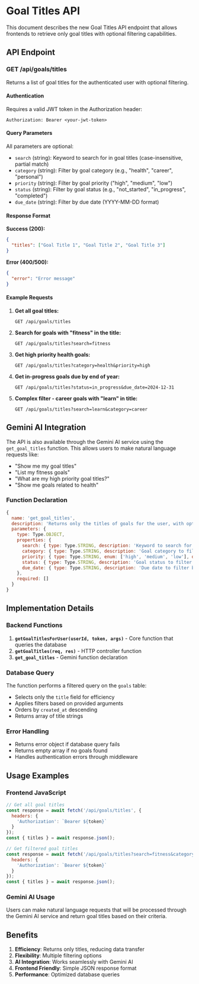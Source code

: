 # Goal Titles API

This document describes the new Goal Titles API endpoint that allows frontends to retrieve only goal titles with optional filtering capabilities.

## API Endpoint

### GET /api/goals/titles

Returns a list of goal titles for the authenticated user with optional filtering.

#### Authentication
Requires a valid JWT token in the Authorization header:
```
Authorization: Bearer <your-jwt-token>
```

#### Query Parameters

All parameters are optional:

- `search` (string): Keyword to search for in goal titles (case-insensitive, partial match)
- `category` (string): Filter by goal category (e.g., "health", "career", "personal")
- `priority` (string): Filter by goal priority ("high", "medium", "low")
- `status` (string): Filter by goal status (e.g., "not_started", "in_progress", "completed")
- `due_date` (string): Filter by due date (YYYY-MM-DD format)

#### Response Format

**Success (200):**
```json
{
  "titles": ["Goal Title 1", "Goal Title 2", "Goal Title 3"]
}
```

**Error (400/500):**
```json
{
  "error": "Error message"
}
```

#### Example Requests

1. **Get all goal titles:**
   ```
   GET /api/goals/titles
   ```

2. **Search for goals with "fitness" in the title:**
   ```
   GET /api/goals/titles?search=fitness
   ```

3. **Get high priority health goals:**
   ```
   GET /api/goals/titles?category=health&priority=high
   ```

4. **Get in-progress goals due by end of year:**
   ```
   GET /api/goals/titles?status=in_progress&due_date=2024-12-31
   ```

5. **Complex filter - career goals with "learn" in title:**
   ```
   GET /api/goals/titles?search=learn&category=career
   ```

## Gemini AI Integration

The API is also available through the Gemini AI service using the `get_goal_titles` function. This allows users to make natural language requests like:

- "Show me my goal titles"
- "List my fitness goals"
- "What are my high priority goal titles?"
- "Show me goals related to health"

### Function Declaration

```javascript
{
  name: 'get_goal_titles',
  description: 'Returns only the titles of goals for the user, with optional filtering capabilities...',
  parameters: {
    type: Type.OBJECT,
    properties: {
      search: { type: Type.STRING, description: 'Keyword to search for in goal title...' },
      category: { type: Type.STRING, description: 'Goal category to filter by...' },
      priority: { type: Type.STRING, enum: ['high', 'medium', 'low'], description: 'Goal priority to filter by' },
      status: { type: Type.STRING, description: 'Goal status to filter by...' },
      due_date: { type: Type.STRING, description: 'Due date to filter by (YYYY-MM-DD)' }
    },
    required: []
  }
}
```

## Implementation Details

### Backend Functions

1. **`getGoalTitlesForUser(userId, token, args)`** - Core function that queries the database
2. **`getGoalTitles(req, res)`** - HTTP controller function
3. **`get_goal_titles`** - Gemini function declaration

### Database Query

The function performs a filtered query on the `goals` table:
- Selects only the `title` field for efficiency
- Applies filters based on provided arguments
- Orders by `created_at` descending
- Returns array of title strings

### Error Handling

- Returns error object if database query fails
- Returns empty array if no goals found
- Handles authentication errors through middleware

## Usage Examples

### Frontend JavaScript

```javascript
// Get all goal titles
const response = await fetch('/api/goals/titles', {
  headers: {
    'Authorization': `Bearer ${token}`
  }
});
const { titles } = await response.json();

// Get filtered goal titles
const response = await fetch('/api/goals/titles?search=fitness&category=health', {
  headers: {
    'Authorization': `Bearer ${token}`
  }
});
const { titles } = await response.json();
```

### Gemini AI Usage

Users can make natural language requests that will be processed through the Gemini AI service and return goal titles based on their criteria.

## Benefits

1. **Efficiency**: Returns only titles, reducing data transfer
2. **Flexibility**: Multiple filtering options
3. **AI Integration**: Works seamlessly with Gemini AI
4. **Frontend Friendly**: Simple JSON response format
5. **Performance**: Optimized database queries 
